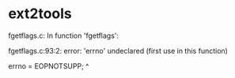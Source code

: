 # ext2tools





fgetflags.c: In function 'fgetflags':


fgetflags.c:93:2: error: 'errno' undeclared (first use in this function)



  errno = EOPNOTSUPP;
  ^

